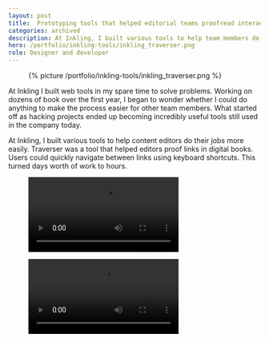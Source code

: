 ```yaml
---
layout: post
title:  Prototyping tools that helped editorial teams proofread interactive books at scale.
categories: archived
description: At Inkling, I built various tools to help team members do their jobs more easily. Traverser was a tool that helped editors proof links in digital books. Users could quickly navigate between links using keyboard shortcuts. This turned days worth of work to hours.
hero: /portfolio/inkling-tools/inkling_traverser.png
role: Designer and developer
---
```


<figure>
  {% picture /portfolio/inkling-tools/inkling_traverser.png %}
</figure>


At Inkling I built web tools in my spare time to solve problems. Working on dozens of book over the first year, I began to wonder whether I could do anything to make the process easier for other team members. What started off as hacking projects ended up becoming incredibly useful tools still used in the company today.

At Inkling, I built various tools to help content editors do their jobs more easily. Traverser was a tool that helped editors proof links in digital books. Users could quickly navigate between links using keyboard shortcuts. This turned days worth of work to hours.

<figure>
  <video src="/videos/traverser_walkthrough_720p.mov" autoplay loop></video>
</figure>

<figure>
  <video src="/videos/poptip_viewer_walkthrough_720p.mov" autoplay loop></video>
</figure>